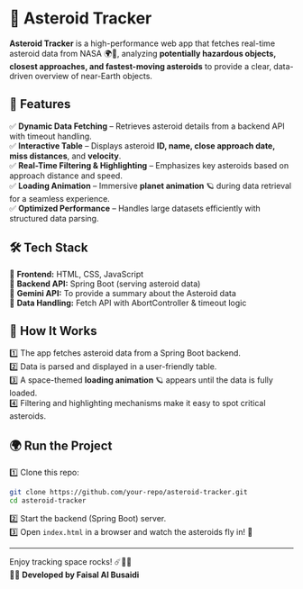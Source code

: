 # 🌠 Asteroid Tracker

**Asteroid Tracker** is a high-performance web app that fetches real-time asteroid data from NASA 🌍🚀, analyzing **potentially hazardous objects, closest approaches, and fastest-moving asteroids** to provide a clear, data-driven overview of near-Earth objects.

## 🚀 Features

✅ **Dynamic Data Fetching** – Retrieves asteroid details from a backend API with timeout handling.  
✅ **Interactive Table** – Displays asteroid **ID, name, close approach date, miss distances**, and **velocity**.  
✅ **Real-Time Filtering & Highlighting** – Emphasizes key asteroids based on approach distance and speed.  
✅ **Loading Animation** – Immersive **planet animation** 🪐 during data retrieval for a seamless experience.  
✅ **Optimized Performance** – Handles large datasets efficiently with structured data parsing.

## 🛠 Tech Stack

🔹 **Frontend:** HTML, CSS, JavaScript  
🔹 **Backend API:** Spring Boot (serving asteroid data)  
🔹 **Gemini API:** To provide a summary about the Asteroid data  
🔹 **Data Handling:** Fetch API with AbortController & timeout logic  

## 🚀 How It Works

1️⃣ The app fetches asteroid data from a Spring Boot backend.  
2️⃣ Data is parsed and displayed in a user-friendly table.  
3️⃣ A space-themed **loading animation** 🪐 appears until the data is fully loaded.  
4️⃣ Filtering and highlighting mechanisms make it easy to spot critical asteroids.

## 🌍 Run the Project

1️⃣ Clone this repo:  
```bash
git clone https://github.com/your-repo/asteroid-tracker.git
cd asteroid-tracker
```
2️⃣ Start the backend (Spring Boot) server.  
3️⃣ Open `index.html` in a browser and watch the asteroids fly in! 🚀  

---

Enjoy tracking space rocks! ☄️🚀💫  
👨‍💻 **Developed by Faisal Al Busaidi**

